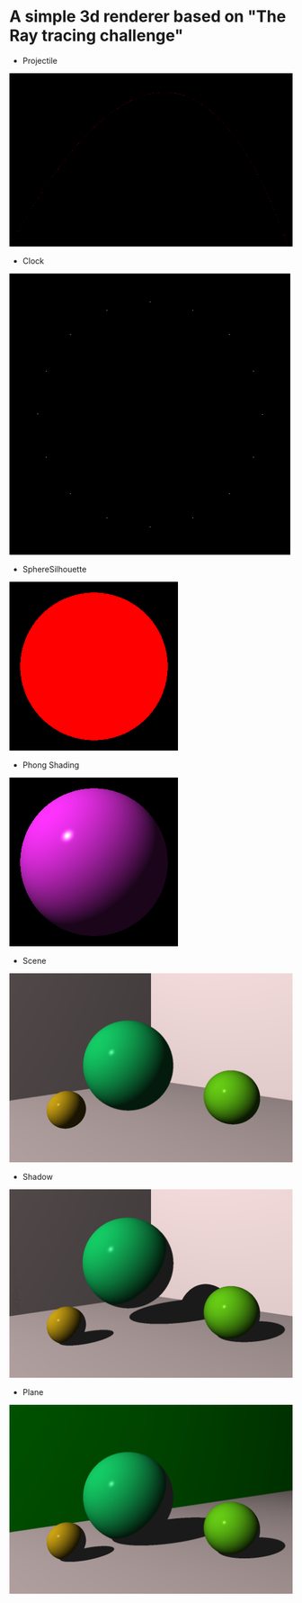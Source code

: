 # A simple 3d renderer based on "The Ray tracing challenge"

- Projectile

![Projectile](./images/projectile.png)

- Clock

![Clock](./images/clock.png)

- SphereSilhouette

![Silhouette](./images/silhouette.png)

- Phong Shading

![Phong_Shading](./images/phong_shading.png)

- Scene 

![Scene](./images/scene.png)

- Shadow

![Shadow](./images/shadow.png)

- Plane

![Plane](./images/plane.png)